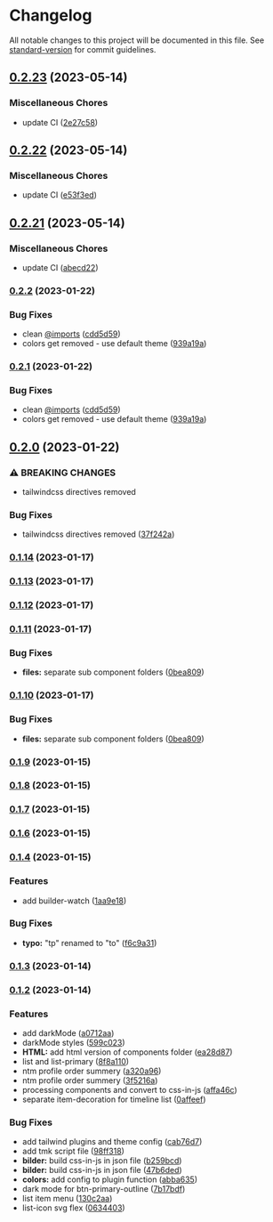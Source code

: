 # Changelog

All notable changes to this project will be documented in this file. See [standard-version](https://github.com/conventional-changelog/standard-version) for commit guidelines.

## [0.2.23](https://github.com/savyjs/digimarket-tailwind/compare/v0.2.22...v0.2.23) (2023-05-14)


### Miscellaneous Chores

* update CI ([2e27c58](https://github.com/savyjs/digimarket-tailwind/commit/2e27c58ec3795e49fdb8fe466c96155954087544))

## [0.2.22](https://github.com/savyjs/digimarket-tailwind/compare/v0.2.21...v0.2.22) (2023-05-14)


### Miscellaneous Chores

* update CI ([e53f3ed](https://github.com/savyjs/digimarket-tailwind/commit/e53f3edbb8c7a7755077f9ba7a319a0684936e2a))

## [0.2.21](https://github.com/savyjs/digimarket-tailwind/compare/v0.2.2...v0.2.21) (2023-05-14)


### Miscellaneous Chores

* update CI ([abecd22](https://github.com/savyjs/digimarket-tailwind/commit/abecd22c37323e8627d99ed7669c1a1b14ce2662))

### [0.2.2](https://github.com/savyjs/digimarket-kit/compare/v0.2.0...v0.2.2) (2023-01-22)


### Bug Fixes

* clean [@imports](https://github.com/imports) ([cdd5d59](https://github.com/savyjs/digimarket-kit/commit/cdd5d59a03973accf7aede879ea35ccea954ec56))
* colors get removed - use default theme ([939a19a](https://github.com/savyjs/digimarket-kit/commit/939a19ab01c5f78bb330a0fa328a65f2aa7042ed))

### [0.2.1](https://github.com/savyjs/digimarket-kit/compare/v0.2.0...v0.2.1) (2023-01-22)


### Bug Fixes

* clean [@imports](https://github.com/imports) ([cdd5d59](https://github.com/savyjs/digimarket-kit/commit/cdd5d59a03973accf7aede879ea35ccea954ec56))
* colors get removed - use default theme ([939a19a](https://github.com/savyjs/digimarket-kit/commit/939a19ab01c5f78bb330a0fa328a65f2aa7042ed))

## [0.2.0](https://github.com/savyjs/digimarket-kit/compare/v0.1.14...v0.2.0) (2023-01-22)


### ⚠ BREAKING CHANGES

* tailwindcss directives removed

### Bug Fixes

* tailwindcss directives removed ([37f242a](https://github.com/savyjs/digimarket-kit/commit/37f242a1a431af9dc0c02c9e1c7e2ff076b13eb8))

### [0.1.14](https://github.com/savyjs/digimarket-kit/compare/v0.1.13...v0.1.14) (2023-01-17)

### [0.1.13](https://github.com/savyjs/digimarket-kit/compare/v0.1.12...v0.1.13) (2023-01-17)

### [0.1.12](https://github.com/savyjs/digimarket-kit/compare/v0.1.11...v0.1.12) (2023-01-17)

### [0.1.11](https://github.com/savyjs/digimarket-kit/compare/v0.1.9...v0.1.11) (2023-01-17)


### Bug Fixes

* **files:** separate sub component folders ([0bea809](https://github.com/savyjs/digimarket-kit/commit/0bea809b812ab3d3c88d0f5105fa5f725dcc2416))

### [0.1.10](https://github.com/savyjs/digimarket-kit/compare/v0.1.9...v0.1.10) (2023-01-17)


### Bug Fixes

* **files:** separate sub component folders ([0bea809](https://github.com/savyjs/digimarket-kit/commit/0bea809b812ab3d3c88d0f5105fa5f725dcc2416))

### [0.1.9](https://github.com/savyjs/digimarket-kit/compare/v0.1.8...v0.1.9) (2023-01-15)

### [0.1.8](https://github.com/savyjs/digimarket-kit/compare/v0.1.7...v0.1.8) (2023-01-15)

### [0.1.7](https://github.com/savyjs/marketplace-kit/compare/v0.1.4...v0.1.7) (2023-01-15)

### [0.1.6](https://github.com/savyjs/digimarket-kit/compare/v0.1.4...v0.1.6) (2023-01-15)

### [0.1.4](https://github.com/savyjs/digimarket-kit/compare/v0.1.3...v0.1.4) (2023-01-15)


### Features

* add builder-watch ([1aa9e18](https://github.com/savyjs/digimarket-kit/commit/1aa9e18d544804608933a5a6550f1bb997f461e4))


### Bug Fixes

* **typo:** "tp" renamed to "to" ([f6c9a31](https://github.com/savyjs/digimarket-kit/commit/f6c9a318815ad63a1241e2568ea25d93d4ed3a76))

### [0.1.3](https://github.com/savyjs/digimarket-kit/compare/v0.1.2...v0.1.3) (2023-01-14)

### [0.1.2](https://github.com/savyjs/tmk/compare/v0.1.0...v0.1.2) (2023-01-14)


### Features

* add darkMode ([a0712aa](https://github.com/savyjs/tmk/commit/a0712aa3723410df596ef7861d1098b155cde00a))
* darkMode styles ([599c023](https://github.com/savyjs/tmk/commit/599c0236f77739aae9847d9962180260e541fc25))
* **HTML:** add html version of components folder ([ea28d87](https://github.com/savyjs/tmk/commit/ea28d878ad6c0d73e377e47aba5e55447ccd57ae))
* list and list-primary ([8f8a110](https://github.com/savyjs/tmk/commit/8f8a110d71260319193a45dea8dd0e55bc7743d2))
* ntm profile order summery ([a320a96](https://github.com/savyjs/tmk/commit/a320a96af7b2c0d7cb42f2ad1270d16f50c84ac3))
* ntm profile order summery ([3f5216a](https://github.com/savyjs/tmk/commit/3f5216a153f6c12d61bd5e7b5bedc9514637c82e))
* processing components and convert to css-in-js ([affa46c](https://github.com/savyjs/tmk/commit/affa46ce8944c3e1f9dc2312c0a73db26c266726))
* separate item-decoration for timeline list ([0affeef](https://github.com/savyjs/tmk/commit/0affeef1037d17c9204b8154f36ef1c1c67dd783))


### Bug Fixes

* add tailwind plugins and theme config ([cab76d7](https://github.com/savyjs/tmk/commit/cab76d7450844ff5039436a9ca5340ae798dba3a))
* add tmk script file ([98ff318](https://github.com/savyjs/tmk/commit/98ff318317ad4d90a7d7507a568f8bb58f7ea6b4))
* **bilder:** build css-in-js in json file ([b259bcd](https://github.com/savyjs/tmk/commit/b259bcd04feefa01d5887d50122e0779fea4e512))
* **bilder:** build css-in-js in json file ([47b6ded](https://github.com/savyjs/tmk/commit/47b6dede8559c3c53658ccbea71df1a6b3b14ffc))
* **colors:** add config to plugin function ([abba635](https://github.com/savyjs/tmk/commit/abba6353347460d163606c28abc4db96fc8a18ab))
* dark mode for btn-primary-outline ([7b17bdf](https://github.com/savyjs/tmk/commit/7b17bdfc5ae27c634dc8cf881afd2340089f3d9c))
* list item menu ([130c2aa](https://github.com/savyjs/tmk/commit/130c2aa0c2a18756b011b7816b31c628e512bdb1))
* list-icon svg flex ([0634403](https://github.com/savyjs/tmk/commit/063440383a44535fe08a3ff46c6c9349e10e4d54))
